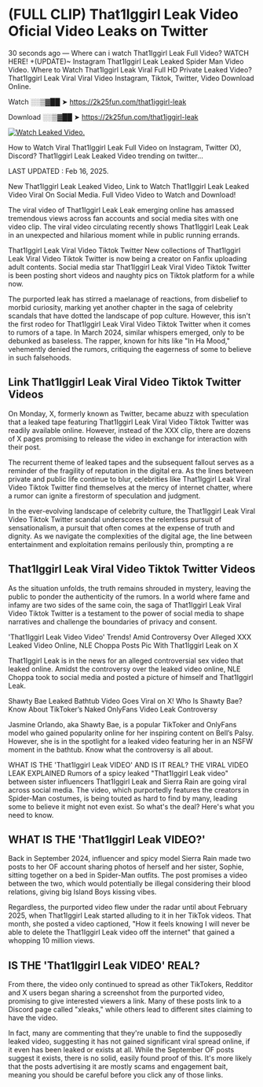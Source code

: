 # (FULL CLIP) That1Iggirl Leak Video Oficial Video Leaks on Twitter

30 seconds ago — Where can i watch That1Iggirl Leak Full Video? WATCH HERE! +(UPDATE)~ Instagram That1Iggirl Leak Leaked Spider Man Video Video. Where to Watch That1Iggirl Leak Viral Full HD Private Leaked Video? That1Iggirl Leak Viral Viral Video Instagram, Tiktok, Twitter, Video Download Online.

Watch ░░▒▓██ ➤ https://2k25fun.com/that1iggirl-leak

Download ░░▒▓██ ➤ https://2k25fun.com/that1iggirl-leak

[![Watch Leaked Video.](https://miro.medium.com/v2/resize:fit:828/format:webp/1*cilzJN44JGOrTw9NJCrNHA.gif "Watch Leaked Video")](https://2k25fun.com/that1iggirl-leak)

How to Watch Viral That1Iggirl Leak Full Video on Instagram, Twitter (X), Discord? That1Iggirl Leak Leaked Video trending on twitter...

LAST UPDATED : Feb 16, 2025.

New That1Iggirl Leak Leaked Video, Link to Watch That1Iggirl Leak Leaked Video Viral On Social Media. Full Video Video to Watch and Download!

The viral video of That1Iggirl Leak Leak emerging online has amassed tremendous views across fan accounts and social media sites with one video clip. The viral video circulating recently shows That1Iggirl Leak Leak in an unexpected and hilarious moment while in public running errands.

That1Iggirl Leak Viral Video Tiktok Twitter New collections of That1Iggirl Leak Viral Video Tiktok Twitter is now being a creator on Fanfix uploading adult contents. Social media star That1Iggirl Leak Viral Video Tiktok Twitter is been posting short videos and naughty pics on Tiktok platform for a while now.

The purported leak has stirred a maelanage of reactions, from disbelief to morbid curiosity, marking yet another chapter in the saga of celebrity scandals that have dotted the landscape of pop culture. However, this isn't the first rodeo for That1Iggirl Leak Viral Video Tiktok Twitter when it comes to rumors of a tape. In March 2024, similar whispers emerged, only to be debunked as baseless. The rapper, known for hits like "In Ha Mood," vehemently denied the rumors, critiquing the eagerness of some to believe in such falsehoods.

## Link That1Iggirl Leak Viral Video Tiktok Twitter Videos

On Monday, X, formerly known as Twitter, became abuzz with speculation that a leaked tape featuring That1Iggirl Leak Viral Video Tiktok Twitter was readily available online. However, instead of the XXX clip, there are dozens of X pages promising to release the video in exchange for interaction with their post.

The recurrent theme of leaked tapes and the subsequent fallout serves as a reminder of the fragility of reputation in the digital era. As the lines between private and public life continue to blur, celebrities like That1Iggirl Leak Viral Video Tiktok Twitter find themselves at the mercy of internet chatter, where a rumor can ignite a firestorm of speculation and judgment.

In the ever-evolving landscape of celebrity culture, the That1Iggirl Leak Viral Video Tiktok Twitter scandal underscores the relentless pursuit of sensationalism, a pursuit that often comes at the expense of truth and dignity. As we navigate the complexities of the digital age, the line between entertainment and exploitation remains perilously thin, prompting a re

##  That1Iggirl Leak Viral Video Tiktok Twitter Videos

As the situation unfolds, the truth remains shrouded in mystery, leaving the public to ponder the authenticity of the rumors. In a world where fame and infamy are two sides of the same coin, the saga of That1Iggirl Leak Viral Video Tiktok Twitter is a testament to the power of social media to shape narratives and challenge the boundaries of privacy and consent.

'That1Iggirl Leak Video Video' Trends! Amid Controversy Over Alleged XXX Leaked Video Online, NLE Choppa Posts Pic With That1Iggirl Leak on X

That1Iggirl Leak is in the news for an alleged controversial sex video that leaked online. Amidst the controversy over the leaked video online, NLE Choppa took to social media and posted a picture of himself and That1Iggirl Leak.

Shawty Bae Leaked Bathtub Video Goes Viral on X! Who Is Shawty Bae? Know About TikToker’s Naked OnlyFans Video Leak Controversy

Jasmine Orlando, aka Shawty Bae, is a popular TikToker and OnlyFans model who gained popularity online for her inspiring content on Bell’s Palsy. However, she is in the spotlight for a leaked video featuring her in an NSFW moment in the bathtub. Know what the controversy is all about.

WHAT IS THE 'That1Iggirl Leak VIDEO' AND IS IT REAL? THE VIRAL VIDEO LEAK EXPLAINED Rumors of a spicy leaked "That1Iggirl Leak video" between sister influencers That1Iggirl Leak and Sierra Rain are going viral across social media. The video, which purportedly features the creators in Spider-Man costumes, is being touted as hard to find by many, leading some to believe it might not even exist. So what's the deal? Here's what you need to know.

## WHAT IS THE 'That1Iggirl Leak VIDEO?'

Back in September 2024, influencer and spicy model Sierra Rain made two posts to her OF account sharing photos of herself and her sister, Sophie, sitting together on a bed in Spider-Man outfits. The post promises a video between the two, which would potentially be illegal considering their blood relations, giving big Island Boys kissing vibes.

Regardless, the purported video flew under the radar until about February 2025, when That1Iggirl Leak started alluding to it in her TikTok videos. That month, she posted a video captioned, "How it feels knowing I will never be able to delete the That1Iggirl Leak video off the internet" that gained a whopping 10 million views.

## IS THE 'That1Iggirl Leak VIDEO' REAL?

From there, the video only continued to spread as other TikTokers, Redditor and X users began sharing a screenshot from the purported video, promising to give interested viewers a link. Many of these posts link to a Discord page called "xleaks," while others lead to different sites claiming to have the video.

In fact, many are commenting that they're unable to find the supposedly leaked video, suggesting it has not gained significant viral spread online, if it even has been leaked or exists at all. While the September OF posts suggest it exists, there is no solid, easily found proof of this. It's more likely that the posts advertising it are mostly scams and engagement bait, meaning you should be careful before you click any of those links.